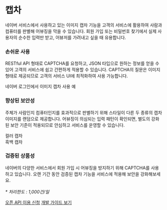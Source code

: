 # 캡차

<html lang="ko">
<head>
    <title>NAVER Developers - 캡차 API 소개</title>
</head>
<body>
<div class="con">
    <p class="p_desc">네이버 서비스에서 사용하고 있는 이미지 캡차 기능을 고객의 서비스에 활용하여 사람과 컴퓨터를 판별해 어뷰징을 막을 수 있습니다. 회원 가입 또는 비밀번호 찾기에서 실제 사용자의 순수한 입력만 받고, 어뷰저를 가려내고 싶을 때 유용합니다.</p>
    <h3 class="h_sub">손쉬운 사용</h3>
    <p class="p_desc">RESTful API 형태로 CAPTCHA를 요청하고, JSON 타입으로 원하는 정보를 얻을 수 있어 고객의 서비스에 쉽고 간편하게 적용할 수 있습니다. CAPTCHA의 질문은 이미지 형태로 제공되므로 고객의 서비스 UI에 최적화하여 사용 가능합니다.</p>
    <div class="img_area_w">
        <div class="img_area"><img alt="" src="./images/cont/img_intro_captcha01.png"><span>네이버 로그인에서 이미지 캡차 사용 예</span></div>
    </div>
    <h3 class="h_sub">향상된 보안성</h3>
    <p class="p_desc">주체가 사람인지 컴퓨터인지를 효과적으로 판별하기 위해 스타일이 다른 두 종류의 캡차 이미지를 랜덤으로 제공합니다. 어뷰징이 의심되는 입력 패턴이 확인되면, 별도의 강화된 보안 기준이 적용되므로 안심하고 서비스를 운영할 수 있습니다.</p>
    <div class="img_area_w">
        <div class="img_area"><img alt="" src="./images/cont/img_intro_captcha02.png"><span>컬러 캡차</span></div>
        <div class="img_area"><img alt="" src="./images/cont/img_intro_captcha03.png"><span>흑백 캡차</span></div>
    </div>
    <div class="cont_intro captcha">
        <h3 class="h_sub">검증된 상품성</h3>
        <p class="p_desc">네이버의 다양한 서비스에서 회원 가입 시 어뷰징을 방지하기 위해 CAPTCHA를 사용하고 있습니다. 오랜 기간 동안 검증된 캡차 기능을 서비스에 적용해 보안을 강화해보세요.<br><br><em class="color_p3">* 처리한도 : 1,000건/일</em></p>
    </div>
    <div class="buttons buttons_center">
        <a class="btn_b_hi" href="/apps/#/register?defaultScope=captcha">오픈 API 이용 신청</a>
        <a class="btn_b_hi" href="/docs/utils/captcha">개발 가이드 보기</a>
    </div>
</div>

</body>
</html>